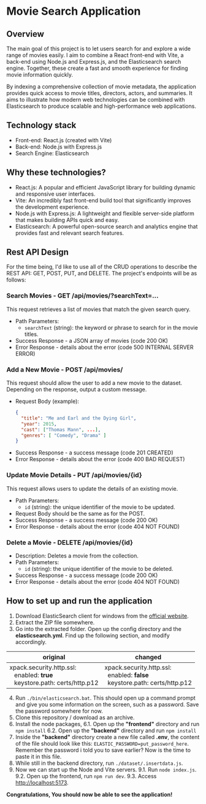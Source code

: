 # Movie Search Application

## Overview

The main goal of this project is to let users search for and explore a wide range of movies easily. I aim to combine a React front-end with Vite, a back-end using Node.js and Express.js, and the Elasticsearch search engine. Together, these create a fast and smooth experience for finding movie information quickly.

By indexing a comprehensive collection of movie metadata, the application provides quick access to movie titles, directors, actors, and summaries. It aims to illustrate how modern web technologies can be combined with Elasticsearch to produce scalable and high-performance web applications.

## Technology stack

- Front-end: React.js (created with Vite)
- Back-end: Node.js with Express.js
- Search Engine: Elasticsearch

## Why these technologies?

- React.js: A popular and efficient JavaScript library for building dynamic and responsive user interfaces.
- Vite: An incredibly fast front-end build tool that significantly improves the development experience.
- Node.js with Express.js: A lightweight and flexible server-side platform that makes building APIs quick and easy.
- Elasticsearch: A powerful open-source search and analytics engine that provides fast and relevant search features.

## Rest API Design

For the time being, I'd like to use all of the CRUD operations to describe the REST API: GET, POST, PUT, and DELETE. The project's endpoints will be as follows:

### Search Movies - GET /api/movies/?searchText=...

This request retrieves a list of movies that match the given search query.

- Path Parameters:
  - `searchText` (string): the keyword or phrase to search for in the movie titles.
- Success Response - a JSON array of movies (code 200 OK)
- Error Response - details about the error (code 500 INTERNAL SERVER ERROR)

### Add a New Movie - POST /api/movies/

This request should allow the user to add a new movie to the dataset. Depending on the response, output a custom message.

- Request Body (example):
  ```json
  {
    "title": "Me and Earl and the Dying Girl",
    "year": 2015,
    "cast": ["Thomas Mann", ...],
    "genres": [ "Comedy", "Drama" ]
  }
  ```
- Success Response - a success message (code 201 CREATED)
- Error Response - details about the error (code 400 BAD REQUEST)

### Update Movie Details - PUT /api/movies/{id}

This request allows users to update the details of an existing movie.

- Path Parameters:
  - `id` (string): the unique identifier of the movie to be updated.
- Request Body should be the same as for the POST.
- Success Response - a success message (code 200 OK)
- Error Response - details about the error (code 404 NOT FOUND)

### Delete a Movie - DELETE /api/movies/{id}

- Description: Deletes a movie from the collection.
- Path Parameters:
  - `id` (string): the unique identifier of the movie to be deleted.
- Success Response - a success message (code 200 OK)
- Error Response - details about the error (code 404 NOT FOUND)

## How to set up and run the application

1. Download ElasticSearch client for windows from the [official website](https://www.elastic.co/downloads/elasticsearch).
2. Extract the ZIP file somewhere.
3. Go into the extracted folder. Open up the config directory and the **elasticsearch.yml**. Find up the following section, and modify accordingly.

| original                                                                                         | changed                                                                                         |
| ------------------------------------------------------------------------------------------------ | ----------------------------------------------------------------------------------------------- |
| xpack.security.http.ssl: <br> &ensp; enabled: **true** <br> &ensp; keystore.path: certs/http.p12 | xpack.security.http.ssl: <br> &ensp;enabled: **false** <br> &ensp;keystore.path: certs/http.p12 |

4. Run `./bin/elasticsearch.bat`. This should open up a command prompt and give you some information on the screen, such as a password. Save the password somewhere for now.
5. Clone this repository / download as an archive.
6. Install the node packages,
   6.1. Open up the **"frontend"** directory and run `npm install`
   6.2. Open up the **"backend"** directory and run `npm install`
7. Inside the **"backend"** directory create a new file called **.env**, the content of the file should look like this: `ELASTIC_PASSWORD=put_password_here`. Remember the password i told you to save earlier? Now is the time to paste it in this file.
8. While still in the backend directory, run `./dataset/.insertdata.js`.
9. Now we can start up the Node and Vite servers.
   9.1. Run `node index.js`.
   9.2. Open up the frontend, run `npm run dev`.
   9.3. Access [http://localhost:5173](http://localhost:5173).

**Congratulations, You should now be able to see the application!**
